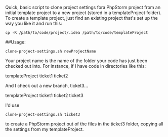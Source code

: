 Quick, basic script to clone project settings fora PhpStorm project from an initial template project to a new project (stored in a templateProject folder). To create a template project, just find an existing project that's set up the way you like it and run this:

    cp -R /path/to/code/project/.idea /path/to/code/templateProject

##Usage:

    clone-project-settings.sh newProjectName

Your project name is the name of the folder your code has just been checked out into. For instance, if I have code in directories like this:

templateProject
ticket1
ticket2

And I check out a new branch, ticket3…

templateProject
ticket1
ticket2
ticket3

I'd use 

    clone-project-settings.sh ticket3

to create a PhpStorm project out of the files in the ticket3 folder, copying all the settings from my templateProject.